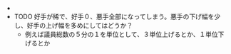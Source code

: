* 
* TODO 好手が稀で、好手０、悪手全部になってしまう。悪手の下げ幅を少し、好手の上げ幅を多めにしてはどうか？
  * 例えば議員総数の５分の１を単位として、３単位上げるとか、１単位下げるとか

